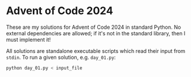 # Advent of Code 2024

These are my solutions for Advent of Code 2024 in standard Python. No external
dependencies are allowed; if it's not in the standard library, then I must
implement it!

All solutions are standalone executable scripts which read their input from
`stdin`. To run a given solution, e.g. `day_01.py`:

```bash
python day_01.py < input_file
```
